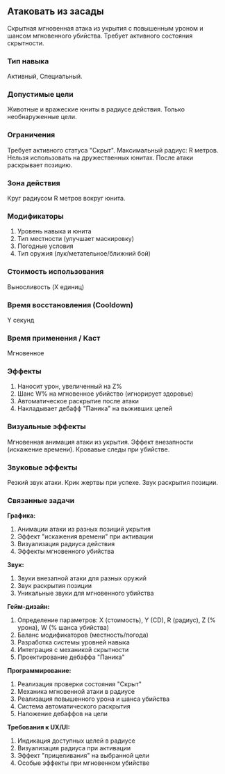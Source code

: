 ## Атаковать из засады

Скрытная мгновенная атака из укрытия с повышенным уроном и шансом мгновенного убийства. Требует активного состояния скрытности.

### Тип навыка
Активный, Специальный.

### Допустимые цели
Животные и вражеские юниты в радиусе действия. Только необнаруженные цели.

### Ограничения
Требует активного статуса "Скрыт". Максимальный радиус: R метров. Нельзя использовать на дружественных юнитах. После атаки раскрывает позицию.

### Зона действия
Круг радиусом R метров вокруг юнита.

### Модификаторы
1. Уровень навыка и юнита
2. Тип местности (улучшает маскировку)
3. Погодные условия
4. Тип оружия (лук/метательное/ближний бой)

### Стоимость использования
Выносливость (X единиц)

### Время восстановления (Cooldown)
Y секунд

### Время применения / Каст
Мгновенное

### Эффекты
1. Наносит урон, увеличенный на Z%
2. Шанс W% на мгновенное убийство (игнорирует здоровье)
3. Автоматическое раскрытие после атаки
4. Накладывает дебафф "Паника" на выживших целей

### Визуальные эффекты
Мгновенная анимация атаки из укрытия. Эффект внезапности (искажение времени). Кровавые следы при убийстве.

### Звуковые эффекты
Резкий звук атаки. Крик жертвы при успехе. Звук раскрытия позиции.

### Связанные задачи

**Графика:**
1. Анимации атаки из разных позиций укрытия
2. Эффект "искажения времени" при активации
3. Визуализация радиуса действия
4. Эффекты мгновенного убийства

**Звук:**
1. Звуки внезапной атаки для разных оружий
2. Звук раскрытия позиции
3. Уникальные звуки для мгновенного убийства

**Гейм-дизайн:**
1. Определение параметров: X (стоимость), Y (CD), R (радиус), Z (% урона), W (% шанса убийства)
2. Баланс модификаторов (местность/погода)
3. Разработка системы уровней навыка
4. Интеграция с механикой скрытности
5. Проектирование дебаффа "Паника"

**Программирование:**
1. Реализация проверки состояния "Скрыт"
2. Механика мгновенной атаки в радиусе
3. Реализация повышенного урона и шанса убийства
4. Система автоматического раскрытия
5. Наложение дебаффов на цели

**Требования к UX/UI:**
1. Индикация доступных целей в радиусе
2. Визуализация радиуса при активации
3. Эффект "прицеливания" на выбранной цели
4. Особые эффекты при мгновенном убийстве
